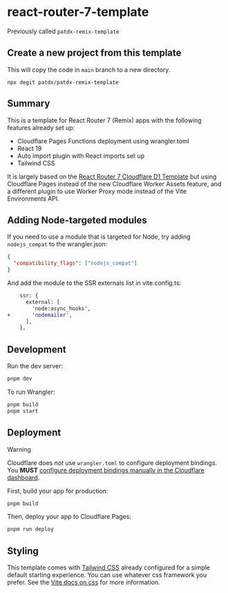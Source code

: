 # react-router-7-template

Previously called `patdx-remix-template`

## Create a new project from this template

This will copy the code in `main` branch to a new directory.

```
npx degit patdx/patdx-remix-template
```

## Summary

This is a template for React Router 7 (Remix) apps with the following features already set up:

- Cloudflare Pages Functions deployment using wrangler.toml
- React 19
- Auto import plugin with React imports set up
- Tailwind CSS

It is largely based on the [React Router 7 Cloudflare D1 Template](https://github.com/remix-run/react-router-templates/tree/main/cloudflare-d1) but using Cloudflare Pages instead of the new Cloudflare Worker Assets feature, and a different plugin to use Worker Proxy mode instead of the Vite Environments API.

## Adding Node-targeted modules

If you need to use a module that is targeted for Node, try adding `nodejs_compat` to the wrangler.json:

```json
{
  "compatibility_flags": ["nodejs_compat"]
}
```

And add the module to the SSR externals list in vite.config.ts:

```diff
    ssr: {
      external: [
        'node:async_hooks',
+       'nodemailer',
      ],
    },
```

## Development

Run the dev server:

```sh
pnpm dev
```

To run Wrangler:

```sh
pnpm build
pnpm start
```

## Deployment

> [!WARNING]
> Cloudflare does _not_ use `wrangler.toml` to configure deployment bindings.
> You **MUST** [configure deployment bindings manually in the Cloudflare dashboard][bindings].

First, build your app for production:

```sh
pnpm build
```

Then, deploy your app to Cloudflare Pages:

```sh
pnpm run deploy
```

[bindings]: https://developers.cloudflare.com/pages/functions/bindings/

## Styling

This template comes with [Tailwind CSS](https://tailwindcss.com/) already configured for a simple default starting experience. You can use whatever css framework you prefer. See the [Vite docs on css](https://vitejs.dev/guide/features.html#css) for more information.
